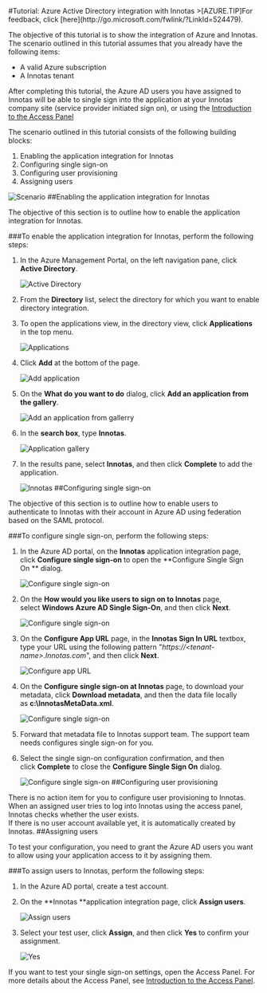 <properties pageTitle="Tutorial: Azure Active Directory integration with Innotas | Windows Azure" description="Learn how to use Innotas with Azure Active Directory to enable single sign-on, automated provisioning, and more!." services="active-directory" authors="MarkusVi"  documentationCenter="na" manager="stevenpo"/>
<tags
	ms.service="active-directory"
	ms.date="08/01/2015"
	wacn.date=""/>
#Tutorial: Azure Active Directory integration with Innotas
>[AZURE.TIP]For feedback, click [here](http://go.microsoft.com/fwlink/?LinkId=524479).
  
The objective of this tutorial is to show the integration of Azure and Innotas.  
The scenario outlined in this tutorial assumes that you already have the following items:

-   A valid Azure subscription
-   A Innotas tenant
  
After completing this tutorial, the Azure AD users you have assigned to Innotas will be able to single sign into the application at your Innotas company site (service provider initiated sign on), or using the [Introduction to the Access Panel](https://msdn.microsoft.com/zh-cn/library/dn308586)
  
The scenario outlined in this tutorial consists of the following building blocks:

1.  Enabling the application integration for Innotas
2.  Configuring single sign-on
3.  Configuring user provisioning
4.  Assigning users

![Scenario](./media/active-directory-saas-innotas-tutorial/IC777331.png "Scenario")
##Enabling the application integration for Innotas
  
The objective of this section is to outline how to enable the application integration for Innotas.

###To enable the application integration for Innotas, perform the following steps:

1.  In the Azure Management Portal, on the left navigation pane, click **Active Directory**.

    ![Active Directory](./media/active-directory-saas-innotas-tutorial/IC700993.png "Active Directory")

2.  From the **Directory** list, select the directory for which you want to enable directory integration.

3.  To open the applications view, in the directory view, click **Applications** in the top menu.

    ![Applications](./media/active-directory-saas-innotas-tutorial/IC700994.png "Applications")

4.  Click **Add** at the bottom of the page.

    ![Add application](./media/active-directory-saas-innotas-tutorial/IC749321.png "Add application")

5.  On the **What do you want to do** dialog, click **Add an application from the gallery**.

    ![Add an application from gallerry](./media/active-directory-saas-innotas-tutorial/IC749322.png "Add an application from gallerry")

6.  In the **search box**, type **Innotas**.

    ![Application gallery](./media/active-directory-saas-innotas-tutorial/IC777332.png "Application gallery")

7.  In the results pane, select **Innotas**, and then click **Complete** to add the application.

    ![Innotas](./media/active-directory-saas-innotas-tutorial/IC777333.png "Innotas")
##Configuring single sign-on
  
The objective of this section is to outline how to enable users to authenticate to Innotas with their account in Azure AD using federation based on the SAML protocol.

###To configure single sign-on, perform the following steps:

1.  In the Azure AD portal, on the **Innotas** application integration page, click **Configure single sign-on** to open the **Configure Single Sign On ** dialog.

    ![Configure single sign-on](./media/active-directory-saas-innotas-tutorial/IC777334.png "Configure single sign-on")

2.  On the **How would you like users to sign on to Innotas** page, select **Windows Azure AD Single Sign-On**, and then click **Next**.

    ![Configure single sign-on](./media/active-directory-saas-innotas-tutorial/IC777335.png "Configure single sign-on")

3.  On the **Configure App URL** page, in the **Innotas Sign In URL** textbox, type your URL using the following pattern "*https://\<tenant-name\>.Innotas.com*", and then click **Next**.

    ![Configure app URL](./media/active-directory-saas-innotas-tutorial/IC777336.png "Configure app URL")

4.  On the **Configure single sign-on at Innotas** page, to download your metadata, click **Download metadata**, and then the data file locally as **c:\\InnotasMetaData.xml**.

    ![Configure single sign-on](./media/active-directory-saas-innotas-tutorial/IC777337.png "Configure single sign-on")

5.  Forward that metadata file to Innotas support team. The support team needs configures single sign-on for you.

6.  Select the single sign-on configuration confirmation, and then click **Complete** to close the **Configure Single Sign On** dialog.

    ![Configure single sign-on](./media/active-directory-saas-innotas-tutorial/IC777338.png "Configure single sign-on")
##Configuring user provisioning
  
There is no action item for you to configure user provisioning to Innotas.  
When an assigned user tries to log into Innotas using the access panel, Innotas checks whether the user exists.  
If there is no user account available yet, it is automatically created by Innotas.
##Assigning users
  
To test your configuration, you need to grant the Azure AD users you want to allow using your application access to it by assigning them.

###To assign users to Innotas, perform the following steps:

1.  In the Azure AD portal, create a test account.

2.  On the **Innotas **application integration page, click **Assign users**.

    ![Assign users](./media/active-directory-saas-innotas-tutorial/IC777339.png "Assign users")

3.  Select your test user, click **Assign**, and then click **Yes** to confirm your assignment.

    ![Yes](./media/active-directory-saas-innotas-tutorial/IC767830.png "Yes")
  
If you want to test your single sign-on settings, open the Access Panel. For more details about the Access Panel, see [Introduction to the Access Panel](https://msdn.microsoft.com/zh-cn/library/dn308586).